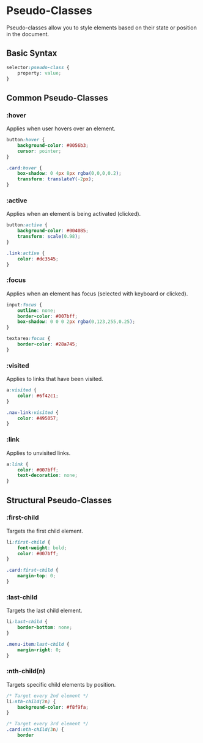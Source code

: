 # Pseudo-Classes

Pseudo-classes allow you to style elements based on their state or position in the document.

## Basic Syntax

```css
selector:pseudo-class {
    property: value;
}
```

## Common Pseudo-Classes

### :hover

Applies when user hovers over an element.

```css
button:hover {
    background-color: #0056b3;
    cursor: pointer;
}

.card:hover {
    box-shadow: 0 4px 8px rgba(0,0,0,0.2);
    transform: translateY(-2px);
}
```

### :active

Applies when an element is being activated (clicked).

```css
button:active {
    background-color: #004085;
    transform: scale(0.98);
}

.link:active {
    color: #dc3545;
}
```

### :focus

Applies when an element has focus (selected with keyboard or clicked).

```css
input:focus {
    outline: none;
    border-color: #007bff;
    box-shadow: 0 0 0 2px rgba(0,123,255,0.25);
}

textarea:focus {
    border-color: #28a745;
}
```

### :visited

Applies to links that have been visited.

```css
a:visited {
    color: #6f42c1;
}

.nav-link:visited {
    color: #495057;
}
```

### :link

Applies to unvisited links.

```css
a:link {
    color: #007bff;
    text-decoration: none;
}
```

## Structural Pseudo-Classes

### :first-child

Targets the first child element.

```css
li:first-child {
    font-weight: bold;
    color: #007bff;
}

.card:first-child {
    margin-top: 0;
}
```

### :last-child

Targets the last child element.

```css
li:last-child {
    border-bottom: none;
}

.menu-item:last-child {
    margin-right: 0;
}
```

### :nth-child(n)

Targets specific child elements by position.

```css
/* Target every 2nd element */
li:nth-child(2n) {
    background-color: #f8f9fa;
}

/* Target every 3rd element */
.card:nth-child(3n) {
    border
```
